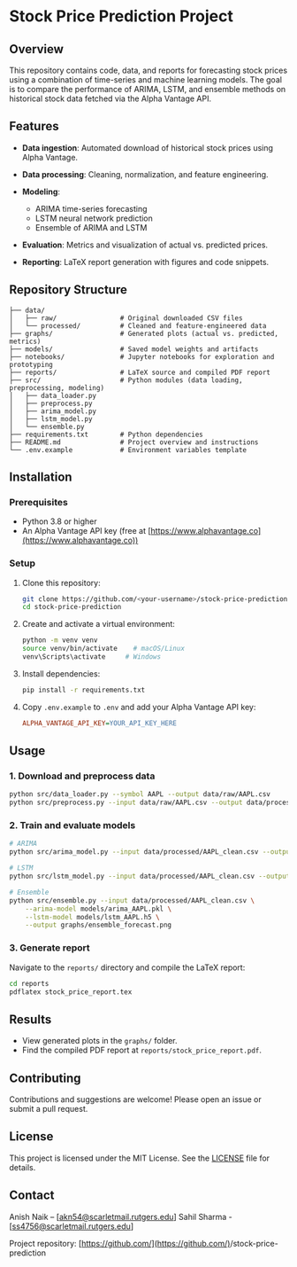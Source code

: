 # Stock Price Prediction Project

## Overview

This repository contains code, data, and reports for forecasting stock prices using a combination of time-series and machine learning models. The goal is to compare the performance of ARIMA, LSTM, and ensemble methods on historical stock data fetched via the Alpha Vantage API.

## Features

* **Data ingestion**: Automated download of historical stock prices using Alpha Vantage.
* **Data processing**: Cleaning, normalization, and feature engineering.
* **Modeling**:

  * ARIMA time-series forecasting
  * LSTM neural network prediction
  * Ensemble of ARIMA and LSTM
* **Evaluation**: Metrics and visualization of actual vs. predicted prices.
* **Reporting**: LaTeX report generation with figures and code snippets.

## Repository Structure

```
├── data/
│   ├── raw/                # Original downloaded CSV files
│   └── processed/          # Cleaned and feature-engineered data
├── graphs/                 # Generated plots (actual vs. predicted, metrics)
├── models/                 # Saved model weights and artifacts
├── notebooks/              # Jupyter notebooks for exploration and prototyping
├── reports/                # LaTeX source and compiled PDF report
├── src/                    # Python modules (data loading, preprocessing, modeling)
│   ├── data_loader.py
│   ├── preprocess.py
│   ├── arima_model.py
│   ├── lstm_model.py
│   └── ensemble.py
├── requirements.txt        # Python dependencies
├── README.md               # Project overview and instructions
└── .env.example            # Environment variables template
```

## Installation

### Prerequisites

* Python 3.8 or higher
* An Alpha Vantage API key (free at [https://www.alphavantage.co](https://www.alphavantage.co))

### Setup

1. Clone this repository:

   ```bash
   git clone https://github.com/<your-username>/stock-price-prediction.git
   cd stock-price-prediction
   ```
2. Create and activate a virtual environment:

   ```bash
   python -m venv venv
   source venv/bin/activate    # macOS/Linux
   venv\Scripts\activate     # Windows
   ```
3. Install dependencies:

   ```bash
   pip install -r requirements.txt
   ```
4. Copy `.env.example` to `.env` and add your Alpha Vantage API key:

   ```ini
   ALPHA_VANTAGE_API_KEY=YOUR_API_KEY_HERE
   ```

## Usage

### 1. Download and preprocess data

```bash
python src/data_loader.py --symbol AAPL --output data/raw/AAPL.csv
python src/preprocess.py --input data/raw/AAPL.csv --output data/processed/AAPL_clean.csv
```

### 2. Train and evaluate models

```bash
# ARIMA
python src/arima_model.py --input data/processed/AAPL_clean.csv --output graphs/arima_forecast.png

# LSTM
python src/lstm_model.py --input data/processed/AAPL_clean.csv --output graphs/lstm_forecast.png

# Ensemble
python src/ensemble.py --input data/processed/AAPL_clean.csv \
    --arima-model models/arima_AAPL.pkl \
    --lstm-model models/lstm_AAPL.h5 \
    --output graphs/ensemble_forecast.png
```

### 3. Generate report

Navigate to the `reports/` directory and compile the LaTeX report:

```bash
cd reports
pdflatex stock_price_report.tex
```

## Results

* View generated plots in the `graphs/` folder.
* Find the compiled PDF report at `reports/stock_price_report.pdf`.

## Contributing

Contributions and suggestions are welcome! Please open an issue or submit a pull request.

## License

This project is licensed under the MIT License. See the [LICENSE](LICENSE) file for details.

## Contact

Anish Naik – [akn54@scarletmail.rutgers.edu]
Sahil Sharma - [ss4756@scarletmail.rutgers.edu]

Project repository: [https://github.com/](https://github.com/)<anishknaik>/stock-price-prediction
